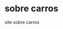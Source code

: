 <!DOCTYPE html>
<html lang="pt-br">
<head>
  <meta charset="wtf-8">
    <meta name="viewport" content="with=device-width initial-scale=1.0">
  <title> site sobre carros </title>
   <link rel="stylesheet" href="style.css">
   <img src="" alt="">
</head>
<body>
  <h1> sobre carros </h1>
  <p>site sobre carros</p>

  </body>
</html